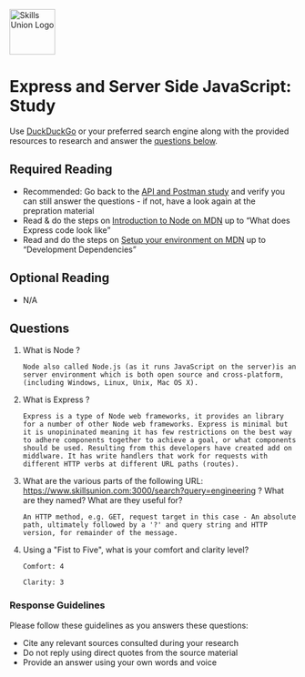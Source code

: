 [<img src="assets/images/su-logo.png" alt="Skills Union Logo" height="80px" />](https://www.skillsunion.com/)
# Express and Server Side JavaScript: Study

Use [DuckDuckGo](https://duckduckgo.com/) or your preferred search engine along with the provided resources to research and answer the [questions below](#questions).

## Required Reading

- Recommended: Go back to the [API and Postman study](https://github.com/SkillsUnion/apis-and-postman-study/blob/main/Study.md) and verify you can still answer the questions - if not, have a look again at the prepration material
- Read & do the steps on [Introduction to Node on MDN](https://developer.mozilla.org/en-US/docs/Learn/Server-side/Express_Nodejs/Introduction) up to “What does Express code look like”
- Read and do the steps on [Setup your environment on MDN](https://developer.mozilla.org/en-US/docs/Learn/Server-side/Express_Nodejs/development_environment) up to “Development Dependencies”


## Optional Reading

- N/A


## Questions

1. What is Node ?

    ```
   Node also called Node.js (as it runs JavaScript on the server)is an server environment which is both open source and cross-platform, (including Windows, Linux, Unix, Mac OS X).
    ```

1. What is Express ?

    ```
    Express is a type of Node web frameworks, it provides an library for a number of other Node web frameworks. Express is minimal but it is unopininated meaning it has few restrictions on the best way to adhere components together to achieve a goal, or what components should be used. Resulting from this developers have created add on middlware. It has write handlers that work for requests with different HTTP verbs at different URL paths (routes).
    ```

1. What are the various parts of the following URL: https://www.skillsunion.com:3000/search?query=engineering
 ? What are they named? What are they useful for?

    ```
    An HTTP method, e.g. GET, request target in this case - An absolute path, ultimately followed by a '?' and query string and HTTP version, for remainder of the message.
    ```

1. Using a "Fist to Five", what is your comfort and clarity level?

    ```
    Comfort: 4

    Clarity: 3
    ```

### Response Guidelines

Please follow these guidelines as you answers these questions:

- Cite any relevant sources consulted during your research
- Do not reply using direct quotes from the source material
- Provide an answer using your own words and voice
